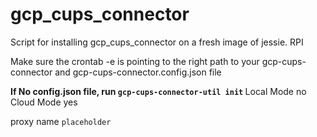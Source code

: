 # gcp_cups_connector
Script for installing gcp_cups_connector on a fresh image of jessie. RPI




Make sure the crontab -e is pointing to the right path to your 
gcp-cups-connector and gcp-cups-connector.config.json file

<b> If No config.json file, run `gcp-cups-connector-util init` </b> 
Local Mode 
no
Cloud Mode
yes

proxy name 
`placeholder`
